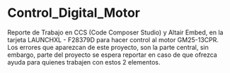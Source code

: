 # Control_Digital_Motor
Reporte de Trabajo en CCS (Code Composer Studio) y Altair Embed, en la tarjeta LAUNCHXL - F28379D para hacer control al motor GM25-13CPR. Los errores que aparezcan de este proyecto, son la parte central, sin embargo, parte del proyecto se espera reportar en caso de que ofrezca ayuda para quienes trabajen con estos 2 elementos.
